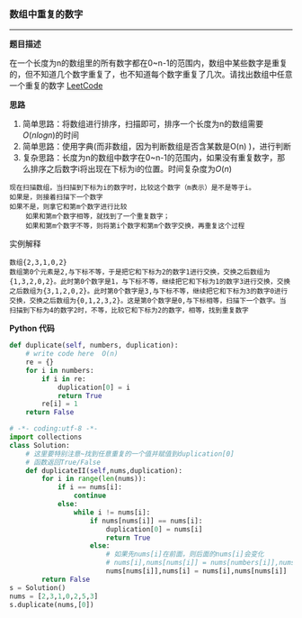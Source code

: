 ### 数组中重复的数字

---

__题目描述__

在一个长度为n的数组里的所有数字都在0~n-1的范围内，数组中某些数字是重复的，但不知道几个数字重复了，也不知道每个数字重复了几次。请找出数组中任意一个重复的数字 [LeetCode](https://github.com/GYQ2017/algorithm/blob/master/LC_File/025.md) 

__思路__

1. 简单思路：将数组进行排序，扫描即可，排序一个长度为n的数组需要$O(nlogn)$的时间
2. 简单思路：使用字典(而非数组，因为判断数组是否含某数是O(n) )，进行判断
3. 复杂思路：长度为n的数组中数字在0~n-1的范围内，如果没有重复数字，那么排序之后数字i将出现在下标为i的位置。时间复杂度为$O(n)$ 

```
现在扫描数组，当扫描到下标为i的数字时，比较这个数字（m表示）是不是等于i。
如果是，则接着扫描下一个数字
如果不是，则拿它和第m个数字进行比较
	如果和第m个数字相等，就找到了一个重复数字；
	如果和第m个数字不等，则将第i个数字和第m个数字交换，再重复这个过程
```

实例解释

```
数组{2,3,1,0,2}
数组第0个元素是2,与下标不等，于是把它和下标为2的数字1进行交换，交换之后数组为{1,3,2,0,2}。此时第0个数字是1，与下标不等，继续把它和下标为1的数字3进行交换，交换之后数组为{3,1,2,0,2}。此时第0个数字是3,与下标不等，继续把它和下标为3的数字0进行交换，交换之后数组为{0,1,2,3,2}。这是第0个数字是0,与下标相等，扫描下一个数字。当扫描到下标为4的数字2时，不等，比较它和下标为2的数字，相等，找到重复数字
```

__Python 代码__

```python
def duplicate(self, numbers, duplication):
    # write code here  O(n)
    re = {}
    for i in numbers:
        if i in re:
            duplication[0] = i
            return True
        re[i] = 1
    return False
```

```python
# -*- coding:utf-8 -*-
import collections
class Solution:
    # 这里要特别注意~找到任意重复的一个值并赋值到duplication[0]
    # 函数返回True/False
    def duplicateII(self,nums,duplication):
        for i in range(len(nums)):
            if i == nums[i]:
                continue
            else:
                while i != nums[i]:
                    if nums[nums[i]] == nums[i]:
                        duplication[0] = nums[i]
                        return True
                    else:
                        # 如果先nums[i]在前面，则后面的nums[i]会变化
                        # nums[i],nums[nums[i]] = nums[numbers[i]],nums[i]
                        nums[nums[i]],nums[i] = nums[i],nums[nums[i]]
        return False
s = Solution()
nums = [2,3,1,0,2,5,3]
s.duplicate(nums,[0])
```

